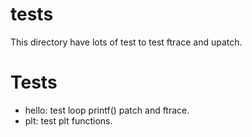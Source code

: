 tests
=====

This directory have lots of test to test ftrace and upatch.


# Tests

* hello: test loop printf() patch and ftrace.
* plt: test plt functions.

